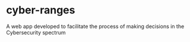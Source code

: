 # cyber-ranges
A web app developed to facilitate the process of making decisions in the Cybersecurity spectrum
